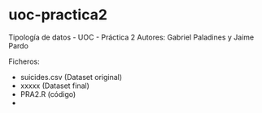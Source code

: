 # uoc-practica2
Tipología de datos - UOC - Práctica 2
Autores: Gabriel Paladines y Jaime Pardo

Ficheros:
- suicides.csv (Dataset original)
- xxxxx (Dataset final)
- PRA2.R (código)
- 
